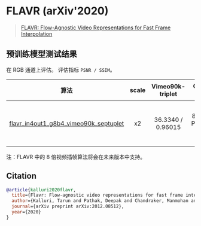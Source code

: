 # FLAVR (arXiv'2020)

> [FLAVR: Flow-Agnostic Video Representations for Fast Frame Interpolation](https://arxiv.org/pdf/2012.08512.pdf)

<!-- [ALGORITHM] -->

## 预训练模型测试结果

在 RGB 通道上评估。
评估指标 `PSNR / SSIM`。

|                                               算法                                               | scale | Vimeo90k-triplet  |      GPU 信息       |                                                                                                                                         下载                                                                                                                                          |
| :----------------------------------------------------------------------------------------------: | :---: | :---------------: | :-----------------: | :-----------------------------------------------------------------------------------------------------------------------------------------------------------------------------------------------------------------------------------------------------------------------------------: |
| [flavr_in4out1_g8b4_vimeo90k_septuplet](/configs/flavr/flavr_in4out1_g8b4_vimeo90k_septuplet.py) |  x2   | 36.3340 / 0.96015 | 8 (Tesla PG503-216) | [模型](https://download.openmmlab.com/mmediting/video_interpolators/flavr/flavr_in4out1_g8b4_vimeo90k_septuplet_20220509-c2468995.pth) \| [日志](https://download.openmmlab.com/mmediting/video_interpolators/flavr/flavr_in4out1_g8b4_vimeo90k_septuplet_20220509-c2468995.log.json) |

注：FLAVR 中的 8 倍视频插帧算法将会在未来版本中支持。

## Citation

```bibtex
@article{kalluri2020flavr,
  title={Flavr: Flow-agnostic video representations for fast frame interpolation},
  author={Kalluri, Tarun and Pathak, Deepak and Chandraker, Manmohan and Tran, Du},
  journal={arXiv preprint arXiv:2012.08512},
  year={2020}
}
```
